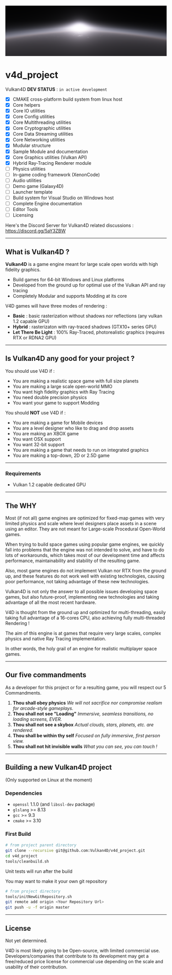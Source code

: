 ![Banner](res/banner2.png)

# v4d_project

Vulkan4D **DEV STATUS** : `in active development`

- [x] CMAKE cross-platform build system from linux host
- [x] Core helpers
- [x] Core IO utilities
- [x] Core Config utilities
- [x] Core Multithreading utilities
- [x] Core Cryptographic utilities
- [x] Core Data Streaming utilities
- [x] Core Networking utilities
- [x] Mudular structure
- [x] Sample Module and documentation
- [x] Core Graphics utilities (Vulkan API)
- [x] Hybrid Ray-Tracing Renderer module
- [ ] Physics utilities
- [ ] In-game coding framework (XenonCode)
- [ ] Audio utilities
- [ ] Demo game (Galaxy4D)
- [ ] Launcher template
- [ ] Build system for Visual Studio on Windows host
- [ ] Complete Engine documentation
- [ ] Editor Tools
- [ ] Licensing

Here's the Discord Server for Vulkan4D related discussions : 
https://discord.gg/5aY3ZBW

----

## What is Vulkan4D ?

**Vulkan4D** is a game engine meant for large scale open worlds with high fidelity graphics. 

* Build games for 64-bit Windows and Linux platforms
* Developed from the ground up for optimal use of the Vulkan API and ray tracing
* Completely Modular and supports Modding at its core

V4D games will have three modes of rendering : 
- **Basic** : basic rasterization without shadows nor reflections (any vulkan 1.2 capable GPU)
- **Hybrid** : rasterizaton with ray-traced shadows (GTX10+ series GPU)
- **Let There Be Light** : 100% Ray-Traced, photorealistic graphics (requires RTX or RDNA2 GPU)

----

## Is Vulkan4D any good for your project ?

You should use V4D if : 

* You are making a realistic space game with full size planets
* You are making a large scale open-world MMO
* You want high fidelity graphics with Ray Tracing
* You need double precision physics
* You want your game to support Modding

You should **NOT** use V4D if : 

* You are making a game for Mobile devices
* You are a level designer who like to drag and drop assets
* You are making an XBOX game
* You want OSX support
* You want 32-bit support
* You are making a game that needs to run on integrated graphics
* You are making a top-down, 2D or 2.5D game

----

### Requirements

* Vulkan 1.2 capable dedicated GPU

----

## The WHY

Most (if not all) game engines are optimized for fixed-map games with very limited physics and scale where level designers place assets in a scene using an editor. 
They are not meant for Large-scale Procedural Open-World games. 

When trying to build space games using popular game engines, we quickly fall into problems that the engine was not intended to solve, and have to do lots of workarounds, which takes most of our development time and affects performance, maintainability and stability of the resulting game. 

Also, most game engines do not implement Vulkan nor RTX from the ground up, and these features do not work well with existing technologies, causing poor performance, not taking advantage of these new technologies. 

Vulkan4D is not only the answer to all possible issues developing space games, but also future-proof, implementing new technologies and taking advantage of all the most recent hardware. 

V4D is thought from the ground up and optimized for multi-threading, easily taking full advantage of a 16-cores CPU, also achieving fully multi-threaded Rendering !

The aim of this engine is at games that require very large scales, complex physics and native Ray Tracing implementation. 

In other words, the holy grail of an engine for realistic multiplayer space games. 

----

## Our five commandments
As a developer for this project or for a resulting game, you will respect our 5 Commandments. 

1. **Thou shall obey physics** 
	*We will not sacrifice nor compromise realism for arcade-style gameplays.*
2. **Thou shall not see "Loading"** 
	*Immersive, seamless transitions, no loading screens, EVER.*
3. **Thou shall not see a skybox** 
	*Actual clouds, stars, planets, etc. are rendered.*
4. **Thou shall be within thy self** 
	*Focused on fully immersive, first person view.*
5. **Thou shall not hit invisible walls** 
	*What you can see, you can touch !*

----

## Building a new Vulkan4D project
(Only supported on Linux at the moment)

### Dependencies
* `openssl` 1.1.0 (and `libssl-dev` package)
* `glslang` >= 8.13
* `gcc` >= 9.3
* `cmake` >= 3.10

### First Build

```bash
# from project parent directory
git clone --recursive git@github.com:Vulkan4D/v4d_project.git
cd v4d_project
tools/cleanbuild.sh
```
Unit tests will run after the build

You may want to make it your own git repository

```bash
# from project directory
tools/initNewGitRepository.sh
git remote add origin <Your Repository Url>
git push -u -f origin master
```

----

## License

Not yet determined. 

V4D is most likely going to be Open-source, with limited commercial use. 
Developers/companies that contribute to its development may get a free/reduced price license for commercial use depending on the scale and usability of their contribution. 
